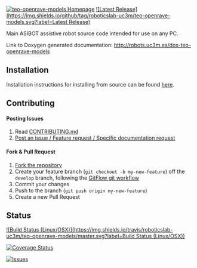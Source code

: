 [![teo-openrave-models Homepage](https://img.shields.io/badge/teo-openrave-models-orange.svg)](http://robots.uc3m.es/dox-teo-openrave-models) [![Latest Release](https://img.shields.io/github/tag/roboticslab-uc3m/teo-openrave-models.svg?label=Latest Release)](https://github.com/roboticslab-uc3m/teo-openrave-models/tags)

Main ASIBOT assistive robot source code intended for use on any PC.

Link to Doxygen generated documentation: http://robots.uc3m.es/dox-teo-openrave-models

## Installation

Installation instructions for installing from source can be found [here](doc/teo-openrave-models-install.md).

## Contributing

#### Posting Issues

1. Read [CONTRIBUTING.md](CONTRIBUTING.md)
2. [Post an issue / Feature request / Specific documentation request](https://github.com/roboticslab-uc3m/teo-openrave-models/issues)

#### Fork & Pull Request

1. [Fork the repository](https://github.com/roboticslab-uc3m/teo-openrave-models/fork)
2. Create your feature branch (`git checkout -b my-new-feature`) off the `develop` branch, following the [GitFlow git workflow](https://www.atlassian.com/git/tutorials/comparing-workflows/gitflow-workflow)
3. Commit your changes
4. Push to the branch (`git push origin my-new-feature`)
5. Create a new Pull Request

## Status

[![Build Status (Linux/OSX)](https://img.shields.io/travis/roboticslab-uc3m/teo-openrave-models/master.svg?label=Build Status (Linux/OSX))](https://travis-ci.org/roboticslab-uc3m/teo-openrave-models)

[![Coverage Status](https://coveralls.io/repos/roboticslab-uc3m/teo-openrave-models/badge.svg)](https://coveralls.io/r/roboticslab-uc3m/teo-openrave-models)

[![Issues](https://img.shields.io/github/issues/roboticslab-uc3m/teo-openrave-models.svg?label=Issues)](https://github.com/roboticslab-uc3m/teo-openrave-models/issues)
